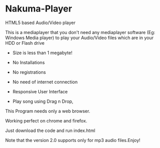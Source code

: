 Nakuma-Player
=============

HTML5 based Audio/Video player

This is a mediaplayer that you don't need any mediaplayer software (Eg: Windows Media player) to play your Audio/Video files which are in your HDD or Flash drive 

* Size is less than 1 megabyte!

* No Installations

* No registrations

* No need of internet connection

* Responsive User Interface

* Play song using Drag n Drop,

This Program needs only a web browser.

Working perfect on chrome and firefox.

Just download the code and run index.html

Note that the version 2.0 supports only for mp3 audio files.Enjoy!
